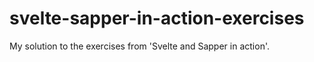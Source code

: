 # svelte-sapper-in-action-exercises
My solution to the exercises from 'Svelte and Sapper in action'.
